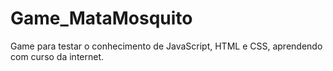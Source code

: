 # Game_MataMosquito
Game para testar o conhecimento de JavaScript, HTML e CSS, aprendendo com curso da internet.

